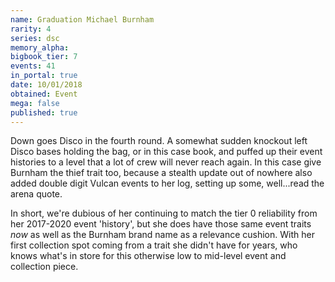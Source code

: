 ```yaml
---
name: Graduation Michael Burnham
rarity: 4
series: dsc
memory_alpha:
bigbook_tier: 7
events: 41
in_portal: true
date: 10/01/2018
obtained: Event
mega: false
published: true
---
```


Down goes Disco in the fourth round. A somewhat sudden knockout left Disco bases holding the bag, or in this case book, and puffed up their event histories to a level that a lot of crew will never reach again. In this case give Burnham the thief trait too, because a stealth update out of nowhere also added double digit Vulcan events to her log, setting up some, well...read the arena quote.

In short, we're dubious of her continuing to match the tier 0 reliability from her 2017-2020 event 'history', but she does have those same event traits *now* as well as the Burnham brand name as a relevance cushion. With her first collection spot coming from a trait she didn't have for years, who knows what's in store for this otherwise low to mid-level event and collection piece.

